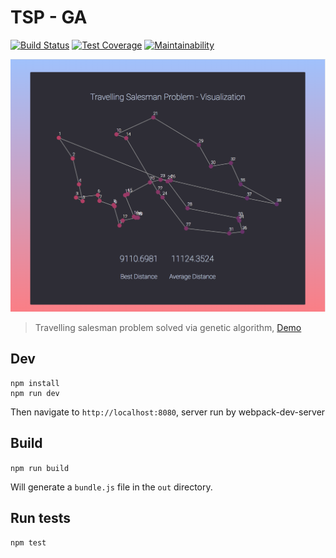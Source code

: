 # TSP - GA

[![Build Status](https://travis-ci.com/fzxt/tsp-ga.svg?token=TT9qSQ7v8Pwz8MWFLCnw&branch=master)](https://travis-ci.com/fzxt/tsp-ga)
[![Test Coverage](https://api.codeclimate.com/v1/badges/a78f95a994a6384e5d6f/test_coverage)](https://codeclimate.com/repos/5a85e6d589f16108470002ad/test_coverage)
[![Maintainability](https://api.codeclimate.com/v1/badges/a78f95a994a6384e5d6f/maintainability)](https://codeclimate.com/repos/5a85e6d589f16108470002ad/maintainability)

![Screenshot](./images/screenshot.png)

> Travelling salesman problem solved via genetic algorithm, [Demo](https://fzxt.github.io/tsp-ga/)

## Dev
```
npm install
npm run dev
```

Then navigate to `http://localhost:8080`, server run by webpack-dev-server

## Build
`npm run build`

Will generate a `bundle.js` file in the `out` directory.

## Run tests
`npm test`